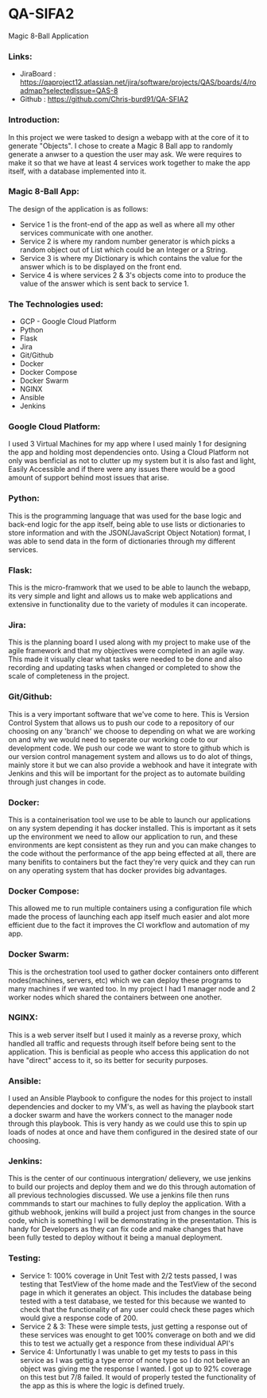 # QA-SIFA2
Magic 8-Ball Application

### Links:
* JiraBoard : https://qaproject12.atlassian.net/jira/software/projects/QAS/boards/4/roadmap?selectedIssue=QAS-8
* Github : https://github.com/Chris-burd91/QA-SFIA2

### Introduction:
In this project we were tasked to design a webapp with at the core of it to generate "Objects". I chose to create a Magic 8 Ball app to randomly generate a anwser to a question the user may ask. We were requires to make it so that we have at least 4 services work together to make the app itself, with a database implemented into it.

### Magic 8-Ball App:
The design of the application is as follows:
* Service 1 is the front-end of the app as well as where all my other services communicate with one another.
* Service 2 is where my random number generator is which picks a random object out of List which could be an Integer or a String.
* Service 3 is where my Dictionary is which contains the value for the answer which is to be displayed on the front end.
* Service 4 is where services 2 & 3's objects come into to produce the value of the answer which is sent back to service 1.

### The Technologies used:
* GCP - Google Cloud Platform
* Python 
* Flask
* Jira
* Git/Github
* Docker
* Docker Compose
* Docker Swarm
* NGINX
* Ansible
* Jenkins

### Google Cloud Platform:
I used 3 Virtual Machines for my app where I used mainly 1 for designing the app and holding most dependencies onto. Using a Cloud Platform not only was benficial as not to clutter up my system but it is also fast and light, Easily Accessible and if there were any issues there would be a good amount of support behind most issues that arise.

### Python:
This is the programming language that was used for the base logic and back-end logic for the app itself, being able to use lists or dictionaries to store information and with the JSON(JavaScript Object Notation) format, I was able to send data in the form of dictionaries through my different services.

### Flask:
This is the micro-framwork that we used to be able to launch the webapp, its very simple and light and allows us to make web applications and extensive in functionality due to the variety of modules it can incoperate.

### Jira:
This is the planning board I used along with my project to make use of the agile framework and that my objectives were completed in an agile way. This made it visually clear what tasks were needed to be done and also recording and updating tasks when changed or completed to show the scale of completeness in the project.

### Git/Github:
This is a very important software that we've come to here. This is Version Control System that allows us to push our code to a repository of our choosing on any 'branch' we choose to depending on what we are working on and why we would need to seperate our working code to our development code. We push our code we want to store to github which is our version control management system and allows us to do alot of things, mainly store it but we can also provide a webhook and have it integrate with Jenkins and this will be important for the project as to automate building through just changes in code.

### Docker:
This is a containerisation tool we use to be able to launch our applications on any system depending it has docker installed. This is important as it sets up the environment we need to allow our application to run, and these environments are kept consistent as they run and you can make changes to the code without the performance of the app being effected at all, there are many benifits to containers but the fact they're very quick and they can run on any operating system that has docker provides big advantages.

### Docker Compose:
This allowed me to run multiple containers using a configuration file which made the process of launching each app itself much easier and alot more efficient due to the fact it improves the CI workflow and automation of my app.

### Docker Swarm:
This is the orchestration tool used to gather docker containers onto different nodes(machines, servers, etc) which we can deploy these programs to many machines if we wanted too. In my project I had 1 manager node and 2 worker nodes which shared the containers between one another.

### NGINX:
This is a web server itself but I used it mainly as a reverse proxy, which handled all traffic and requests through itself before being sent to the application. This is benficial as people who access this application do not have "direct" access to it, so its better for security purposes.

### Ansible:
I used an Ansible Playbook to configure the nodes for this project to install dependencies and docker to my VM's, as well as having the playbook start a docker swarm and have the workers connect to the manager node through this playbook. This is very handy as we could use this to spin up loads of nodes at once and have them configured in the desired state of our choosing.

### Jenkins:
This is the center of our continuous intergration/ delievery, we use jenkins to build our projects and deploy them and we do this through automation of all previous technologies discussed. We use a jenkins file then runs commmands to start our machines to fully deploy the application. With a github webhook, jenkins will build a project just from changes in the source code, which is something I will be demonstrating in the presentation. This is handy for Developers as they can fix code and make changes that have been fully tested to deploy without it being a manual deployment.

### Testing:
* Service 1: 100% coverage in Unit Test with 2/2 tests passed, I was testing that TestView of the home made and the TestView of the second page in which it generates an object. This includes the database being tested with a test database, we tested for this because we wanted to check that the functionality of any user could check these pages which would give a response code of 200.
* Service 2 & 3: These were simple tests, just getting a response out of these services was enought to get 100% converage on both and we did this to test we actually get a responce from these individual API's
* Service 4: Unfortunatly I was unable to get my tests to pass in this service as I was gettig a type error of none type so I do not believe an object was giving me the response I wanted. I got up to 92% coverage on this test but 7/8 failed. It would of properly tested the functionality of the app as this is where the logic is defined truely. 
